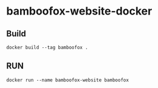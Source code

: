 # bamboofox-website-docker

## Build
```shell
docker build --tag bamboofox .
```

## RUN
```shell
docker run --name bamboofox-website bamboofox
```
